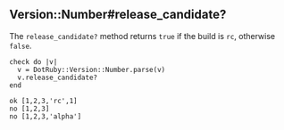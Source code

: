 ## Version::Number#release_candidate?

The `release_candidate?` method returns `true` if the build
is `rc`, otherwise `false`.

    check do |v|
      v = DotRuby::Version::Number.parse(v)
      v.release_candidate?
    end

    ok [1,2,3,'rc',1]
    no [1,2,3]
    no [1,2,3,'alpha']


